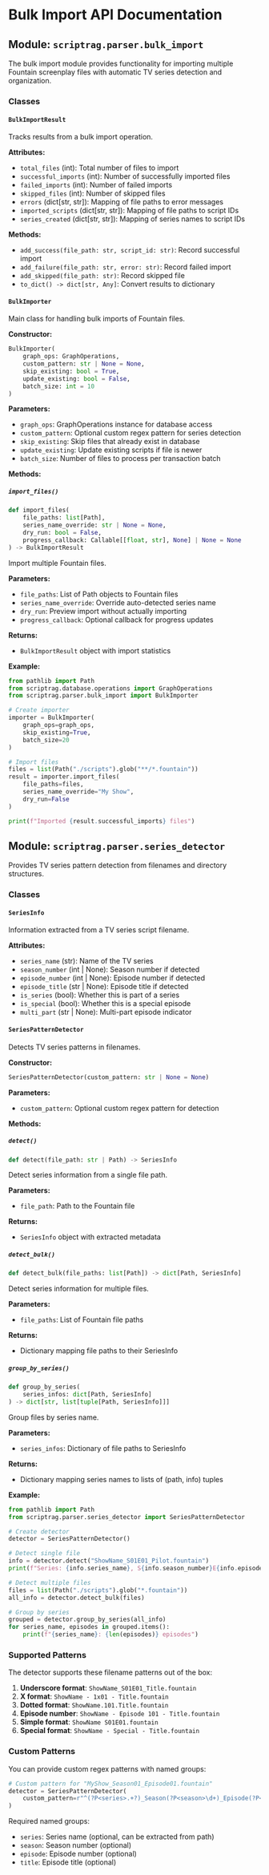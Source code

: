 # Bulk Import API Documentation

## Module: `scriptrag.parser.bulk_import`

The bulk import module provides functionality for importing multiple Fountain screenplay
files with automatic TV series detection and organization.

### Classes

#### `BulkImportResult`

Tracks results from a bulk import operation.

**Attributes:**

- `total_files` (int): Total number of files to import
- `successful_imports` (int): Number of successfully imported files
- `failed_imports` (int): Number of failed imports
- `skipped_files` (int): Number of skipped files
- `errors` (dict[str, str]): Mapping of file paths to error messages
- `imported_scripts` (dict[str, str]): Mapping of file paths to script IDs
- `series_created` (dict[str, str]): Mapping of series names to script IDs

**Methods:**

- `add_success(file_path: str, script_id: str)`: Record successful import
- `add_failure(file_path: str, error: str)`: Record failed import
- `add_skipped(file_path: str)`: Record skipped file
- `to_dict() -> dict[str, Any]`: Convert results to dictionary

#### `BulkImporter`

Main class for handling bulk imports of Fountain files.

**Constructor:**

```python
BulkImporter(
    graph_ops: GraphOperations,
    custom_pattern: str | None = None,
    skip_existing: bool = True,
    update_existing: bool = False,
    batch_size: int = 10
)
```

**Parameters:**

- `graph_ops`: GraphOperations instance for database access
- `custom_pattern`: Optional custom regex pattern for series detection
- `skip_existing`: Skip files that already exist in database
- `update_existing`: Update existing scripts if file is newer
- `batch_size`: Number of files to process per transaction batch

**Methods:**

##### `import_files()`

```python
def import_files(
    file_paths: list[Path],
    series_name_override: str | None = None,
    dry_run: bool = False,
    progress_callback: Callable[[float, str], None] | None = None
) -> BulkImportResult
```

Import multiple Fountain files.

**Parameters:**

- `file_paths`: List of Path objects to Fountain files
- `series_name_override`: Override auto-detected series name
- `dry_run`: Preview import without actually importing
- `progress_callback`: Optional callback for progress updates

**Returns:**

- `BulkImportResult` object with import statistics

**Example:**

```python
from pathlib import Path
from scriptrag.database.operations import GraphOperations
from scriptrag.parser.bulk_import import BulkImporter

# Create importer
importer = BulkImporter(
    graph_ops=graph_ops,
    skip_existing=True,
    batch_size=20
)

# Import files
files = list(Path("./scripts").glob("**/*.fountain"))
result = importer.import_files(
    file_paths=files,
    series_name_override="My Show",
    dry_run=False
)

print(f"Imported {result.successful_imports} files")
```

## Module: `scriptrag.parser.series_detector`

Provides TV series pattern detection from filenames and directory structures.

### Classes

#### `SeriesInfo`

Information extracted from a TV series script filename.

**Attributes:**

- `series_name` (str): Name of the TV series
- `season_number` (int | None): Season number if detected
- `episode_number` (int | None): Episode number if detected
- `episode_title` (str | None): Episode title if detected
- `is_series` (bool): Whether this is part of a series
- `is_special` (bool): Whether this is a special episode
- `multi_part` (str | None): Multi-part episode indicator

#### `SeriesPatternDetector`

Detects TV series patterns in filenames.

**Constructor:**

```python
SeriesPatternDetector(custom_pattern: str | None = None)
```

**Parameters:**

- `custom_pattern`: Optional custom regex pattern for detection

**Methods:**

##### `detect()`

```python
def detect(file_path: str | Path) -> SeriesInfo
```

Detect series information from a single file path.

**Parameters:**

- `file_path`: Path to the Fountain file

**Returns:**

- `SeriesInfo` object with extracted metadata

##### `detect_bulk()`

```python
def detect_bulk(file_paths: list[Path]) -> dict[Path, SeriesInfo]
```

Detect series information for multiple files.

**Parameters:**

- `file_paths`: List of Fountain file paths

**Returns:**

- Dictionary mapping file paths to their SeriesInfo

##### `group_by_series()`

```python
def group_by_series(
    series_infos: dict[Path, SeriesInfo]
) -> dict[str, list[tuple[Path, SeriesInfo]]]
```

Group files by series name.

**Parameters:**

- `series_infos`: Dictionary of file paths to SeriesInfo

**Returns:**

- Dictionary mapping series names to lists of (path, info) tuples

**Example:**

```python
from pathlib import Path
from scriptrag.parser.series_detector import SeriesPatternDetector

# Create detector
detector = SeriesPatternDetector()

# Detect single file
info = detector.detect("ShowName_S01E01_Pilot.fountain")
print(f"Series: {info.series_name}, S{info.season_number}E{info.episode_number}")

# Detect multiple files
files = list(Path("./scripts").glob("*.fountain"))
all_info = detector.detect_bulk(files)

# Group by series
grouped = detector.group_by_series(all_info)
for series_name, episodes in grouped.items():
    print(f"{series_name}: {len(episodes)} episodes")
```

### Supported Patterns

The detector supports these filename patterns out of the box:

1. **Underscore format**: `ShowName_S01E01_Title.fountain`
2. **X format**: `ShowName - 1x01 - Title.fountain`
3. **Dotted format**: `ShowName.101.Title.fountain`
4. **Episode number**: `ShowName - Episode 101 - Title.fountain`
5. **Simple format**: `ShowName S01E01.fountain`
6. **Special format**: `ShowName - Special - Title.fountain`

### Custom Patterns

You can provide custom regex patterns with named groups:

```python
# Custom pattern for "MyShow_Season01_Episode01.fountain"
detector = SeriesPatternDetector(
    custom_pattern=r"^(?P<series>.+?)_Season(?P<season>\d+)_Episode(?P<episode>\d+)"
)
```

Required named groups:

- `series`: Series name (optional, can be extracted from path)
- `season`: Season number (optional)
- `episode`: Episode number (optional)
- `title`: Episode title (optional)
